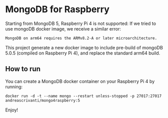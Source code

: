 # MongoDB for Raspberry

Starting from MongoDB 5, Raspberry Pi 4 is not supported: If we tried to use mongoDB docker image, we receive a similar error:

`MongoDB on arm64 requires the ARMv8.2-A or later microarchitecture.`

This project generate a new docker image to include pre-build of mongoDB 5.0.5 (compiled on Raspberry Pi 4), and replace the standard arm64 build.

## How to run

You can create a MongoDB docker container on your Raspberry Pi 4 by running:

`docker run -d -t --name mongo --restart unless-stopped -p 27017:27017 andreascrivanti/mongo4raspberry:5`

Enjoy!